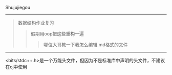 Shujujiegou
***
>数据结构作业复习
>>假期用oop把这些重构一遍
>>>哪位大哥教一下我怎么编辑.md格式的文件
---
<bits/stdc++.h>是一个万能头文件，但因为不是标准库中声明的头文件，不建议在oj中使用
